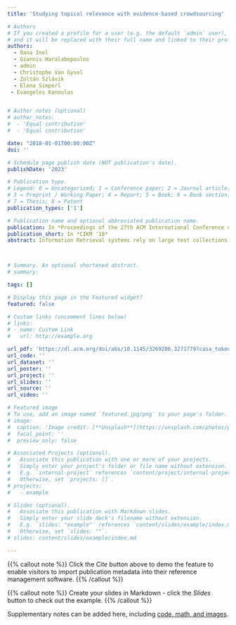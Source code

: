 ```yaml
---
title: 'Studying topical relevance with evidence-based crowdsourcing'

# Authors
# If you created a profile for a user (e.g. the default `admin` user), write the username (folder name) here
# and it will be replaced with their full name and linked to their profile.
authors:
  - Oana Inel
  - Giannis Haralabopoulos
  - admin
  - Christophe Van Gysel
  - Zoltán Szlávik
  - Elena Simperl
 - Evangelos Kanoulas


# Author notes (optional)
# author_notes:
#  - 'Equal contribution'
#  - 'Equal contribution'

date: "2018-01-01T00:00:00Z"
doi: ''

# Schedule page publish date (NOT publication's date).
publishDate: '2023'

# Publication type.
# Legend: 0 = Uncategorized; 1 = Conference paper; 2 = Journal article;
# 3 = Preprint / Working Paper; 4 = Report; 5 = Book; 6 = Book section;
# 7 = Thesis; 8 = Patent
publication_types: ['1']

# Publication name and optional abbreviated publication name.
publication: In *Proceedings of the 27th ACM International Conference on Information and Knowledge Management*
publication_short: In *CIKM '18*
abstract: Information Retrieval systems rely on large test collections to measure their effectiveness in retrieving relevant documents. While the demand is high, the task of creating such test collections is laborious due to the large amounts of data that need to be annotated, and due to the intrinsic subjectivity of the task itself. In this paper we study the topical relevance from a user perspective by addressing the problems of subjectivity and ambiguity. We compare our approach and results with the established TREC annotation guidelines and results. The comparison is based on a series of crowdsourcing pilots experimenting with variables, such as relevance scale, document granularity, annotation template and the number of workers. Our results show correlation between relevance assessment accuracy and smaller document granularity, i.e., aggregation of relevance on paragraph level results in a better relevance accuracy, compared to assessment done at the level of the full document. As expected, our results also show that collecting binary relevance judgments results in a higher accuracy compared to the ternary scale used in the TREC annotation guidelines. Finally, the crowdsourced annotation tasks provided a more accurate document relevance ranking than a single assessor relevance label. This work resulted is a reliable test collection around the TREC Common Core track.



# Summary. An optional shortened abstract.
# summary: 

tags: []

# Display this page in the Featured widget?
featured: false

# Custom links (uncomment lines below)
# links:
# - name: Custom Link
#   url: http://example.org

url_pdf: 'https://dl.acm.org/doi/abs/10.1145/3269206.3271779?casa_token=sMTSsmZ9r30AAAAA:F0SNKjKgs4jjQ3wcjB9nKbhB0DmmDOZpV-cQeoSCkgWl8xZ1KhVVUSTOGYGAA-fDKAtPXXBrVD1mR44'
url_code: ''
url_dataset: ''
url_poster: ''
url_project: ''
url_slides: ''
url_source: ''
url_video: ''

# Featured image
# To use, add an image named `featured.jpg/png` to your page's folder.
# image:
#  caption: 'Image credit: [**Unsplash**](https://unsplash.com/photos/pLCdAaMFLTE)'
#  focal_point: ''
#  preview_only: false

# Associated Projects (optional).
#   Associate this publication with one or more of your projects.
#   Simply enter your project's folder or file name without extension.
#   E.g. `internal-project` references `content/project/internal-project/index.md`.
#   Otherwise, set `projects: []`.
# projects:
#   - example

# Slides (optional).
#   Associate this publication with Markdown slides.
#   Simply enter your slide deck's filename without extension.
#   E.g. `slides: "example"` references `content/slides/example/index.md`.
#   Otherwise, set `slides: ""`.
# slides: content/slides/example/index.md

---
```


{{% callout note %}}
Click the _Cite_ button above to demo the feature to enable visitors to import publication metadata into their reference management software.
{{% /callout %}}

{{% callout note %}}
Create your slides in Markdown - click the _Slides_ button to check out the example.
{{% /callout %}}

Supplementary notes can be added here, including [code, math, and images](https://wowchemy.com/docs/writing-markdown-latex/).
